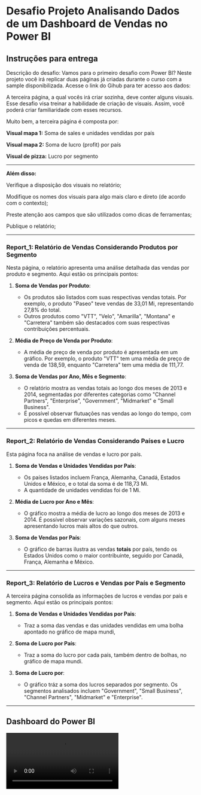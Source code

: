 # Desafio Projeto Analisando Dados de um Dashboard de Vendas no Power BI

## Instruções para entrega

Descrição do desafio: Vamos para o primeiro desafio com Power BI? Neste projeto você irá replicar duas páginas já criadas durante o curso com a sample disponibilizada. Acesse o link do Gihub para ter acesso aos dados: 

A terceira página, a qual vocês irá criar sozinha, deve conter alguns visuais. Esse desafio visa treinar a habilidade de criação de visuais. Assim, você poderá criar familiaridade com esses recursos. 

Muito bem, a terceira página é composta por: 

**Visual mapa 1:** Soma de sales e unidades vendidas por país 

**Visual mapa 2:** Soma de lucro (profit) por país 

**Visual de pizza:** Lucro por segmento 

 ---

**Além disso:** 

Verifique a disposição dos visuais no relatório; 

Modifique os nomes dos visuais para algo mais claro e direto (de acordo com o contexto);

Preste atenção aos campos que são utilizados como dicas de ferramentas;  

Publique o relatório; 

---

### Report_1: Relatório de Vendas Considerando Produtos por Segmento

Nesta página, o relatório apresenta uma análise detalhada das vendas por produto e segmento. Aqui estão os principais pontos:

1. **Soma de Vendas por Produto**:
   - Os produtos são listados com suas respectivas vendas totais. Por exemplo, o produto "Paseo" teve vendas de 33,01 Mi, representando 27,8% do total.
   - Outros produtos como "VTT", "Velo", "Amarilla", "Montana" e "Carretera" também são destacados com suas respectivas contribuições percentuais.

2. **Média de Preço de Venda por Produto**:
   - A média de preço de venda por produto é apresentada em um gráfico. Por exemplo, o produto "VTT" tem uma média de preço de venda de 138,59, enquanto "Carretera" tem uma média de 111,77.

3. **Soma de Vendas por Ano, Mês e Segmento**:
   - O relatório mostra as vendas totais ao longo dos meses de 2013 e 2014, segmentadas por diferentes categorias como "Channel Partners", "Enterprise", "Government", "Midmarket" e "Small Business".
   - É possível observar flutuações nas vendas ao longo do tempo, com picos e quedas em diferentes meses.

---

### Report_2: Relatório de Vendas Considerando Países e Lucro

Esta página foca na análise de vendas e lucro por país. 

1. **Soma de Vendas e Unidades Vendidas por País**:
   - Os países listados incluem França, Alemanha, Canadá, Estados Unidos e México,  e o total da soma é de 118,73 Mi.
   - A quantidade de unidades vendidas foi de 1 Mi.

2. **Média de Lucro por Ano e Mês**:
   - O gráfico mostra a média de lucro ao longo dos meses de 2013 e 2014. É possível observar variações sazonais, com alguns meses apresentando lucros mais altos do que outros.

3. **Soma de Vendas por País**:
   - O gráfico de barras ilustra as vendas **totais** por país, tendo os Estados Unidos como o maior contribuinte, seguido por Canadá, França, Alemanha e México.

---

### Report_3: Relatório de Lucros e Vendas por País e Segmento

A terceira página consolida as informações de lucros e vendas por país e segmento. Aqui estão os principais pontos:

1. **Soma de Vendas e Unidades Vendidas por Pais**:
   - Traz a soma das vendas e das unidades vendidas em uma bolha apontado no gráfico de mapa mundi,  

2. **Soma de Lucro por País**:
   - Traz a soma do lucro por cada país, também dentro de bolhas, no gráfico de mapa mundi.

3. **Soma de Lucro por**:
   - O gráfico tráz a soma dos lucros separados por segmento. Os segmentos analisados incluem "Government", "Small Business", "Channel Partners", "Midmarket" e "Enterprise".

--- 

##  Dashboard do Power BI 
<video src="https://github.com/user-attachments/assets/5c4491d4-7372-4aae-a8f1-8310b213889d" controls="controls" style="max-width: 100%;">
    Seu navegador não suporta vídeos.
</video>

